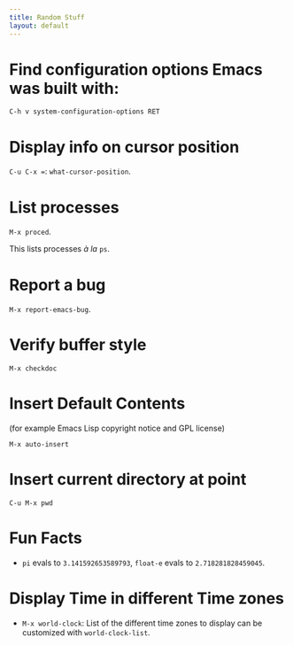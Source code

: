 ```yaml
---
title: Random Stuff
layout: default
---
```


# Find configuration options Emacs was built with:

```
C-h v system-configuration-options RET
```


# Display info on cursor position

`C-u C-x =`: `what-cursor-position`.

# List processes

`M-x proced`.

This lists processes _à la_ `ps`.

# Report a bug

`M-x report-emacs-bug`.

# Verify buffer style

`M-x checkdoc`

# Insert Default Contents

(for example Emacs Lisp copyright notice and GPL license)

`M-x auto-insert`

# Insert current directory at point

`C-u M-x pwd`

# Fun Facts

- `pi` evals to `3.141592653589793`, `float-e` evals to
  `2.718281828459045`.

# Display Time in different Time zones

- `M-x world-clock`: List of the different time zones to display can
  be customized with `world-clock-list`.
